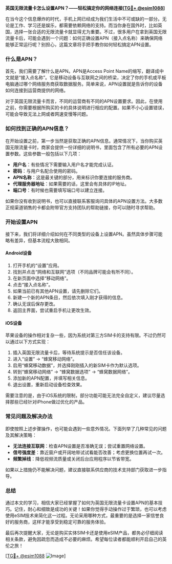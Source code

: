 **英国无限流量卡怎么设置APN？——轻松搞定你的网络连接[[TG💪+ @esim1088](https://t.me/s/esim1088)]**

在当今这个信息爆炸的时代，手机上网已经成为我们生活中不可或缺的一部分。无论是工作、学习还是娱乐，都需要依赖网络的支持。而当你身在国外时，比如英国，选择一张合适的无限流量卡就显得尤为重要。不过，很多用户在拿到英国无限流量卡后，可能会遇到一个问题：如何正确设置APN（接入点名称）来确保网络能够正常运行呢？别担心，这篇文章将手把手教你如何轻松搞定APN设置。

### 什么是APN？

首先，我们需要了解什么是APN。APN是Access Point Name的缩写，翻译成中文就是“接入点名称”。它是移动设备与互联网之间的桥梁，决定了你的手机或平板电脑通过哪个网络服务商获取数据服务。简单来说，APN设置就是告诉你的设备如何连接到运营商提供的网络。

对于英国无限流量卡而言，不同的运营商有不同的APN设置要求。因此，在使用之前，你需要根据所购买的卡的具体说明进行相应的配置。如果不小心设置错误，可能会导致无法上网或者网速变慢等问题。

### 如何找到正确的APN信息？

在开始设置之前，第一步当然是获取正确的APN信息。通常情况下，当你购买英国无限流量卡时，商家会提供一份详细的说明书，里面包含了所有必要的APN设置参数。这些参数一般包括以下几项：

- **用户名**：有些情况下需要输入用户名才能完成认证。
- **密码**：与用户名配合使用的密码。
- **APN名称**：这是最关键的部分，用来标识你要连接的服务商。
- **代理服务器地址**：如果需要的话，这里会有具体的IP地址。
- **端口号**：有时候也需要填写端口号以建立连接。

如果你没有收到说明书，也可以直接联系客服询问具体的APN设置方法。大多数正规渠道销售的卡都会附带官方支持团队的帮助链接，你可以随时寻求帮助。

### 开始设置APN

接下来，我们将详细介绍如何在不同类型的设备上设置APN。虽然具体步骤可能略有差异，但基本流程大致相同。

#### Android设备

1. 打开手机的“设置”应用。
2. 找到并点击“网络和互联网”选项（不同品牌可能会有所不同）。
3. 在新页面中选择“移动网络”。
4. 点击“接入点名称”。
5. 如果当前已有其他APN设置，请先删除它们。
6. 新建一个新的APN条目，然后依次填入刚才获得的信息。
7. 确认无误后保存更改。
8. 返回主界面，尝试重启手机让更改生效。

#### iOS设备

苹果设备的操作相对复杂一些，因为系统对第三方SIM卡的支持有限。不过仍然可以通过以下方式实现：

1. 插入英国无限流量卡后，等待系统提示是否信任该设备。
2. 进入“设置” -> “蜂窝移动网络”。
3. 启用“蜂窝移动数据”，并选择刚刚插入的新SIM卡作为默认选项。
4. 转到“蜂窝移动网络” -> “蜂窝数据选项” -> “蜂窝数据网络”。
5. 添加新的APN配置，并填写相关信息。
6. 退出设置，重新启动设备检查效果。

需要注意的是，由于iOS系统的限制，部分功能可能无法完全自定义，建议尽量选择那些已经针对iPhone做过优化的产品。

### 常见问题及解决办法

即使按照上述步骤操作，也可能会遇到一些意外情况。下面列举了几种常见的问题及其解决策略：

- **无法连接互联网**：检查APN设置是否准确无误；尝试重置网络设置。
- **信号强度差**：靠近窗户或开阔地带试试看能否改善；考虑更换位置再试一次。
- **频繁掉线**：降低视频流质量或关闭后台应用程序以节省带宽。

如果以上措施仍不能解决问题，建议直接联系供应商的技术支持部门获取进一步指导。

### 总结

通过本文的学习，相信大家已经掌握了如何为英国无限流量卡设置APN的基本技巧。记住，耐心和细致是成功的关键！如果你觉得手动操作过于繁琐，也可以考虑使用eSIM技术来简化这一过程。无论采用哪种方式，最重要的是选择一家信誉良好的服务商，这样才能享受到稳定可靠的服务体验。

最后再次提醒大家，无论是购买实体SIM卡还是使用eSIM产品，都务必仔细阅读相关条款，避免因疏忽而造成不必要的麻烦。希望每位读者都能顺利开启自己的英伦之旅！

[[TG💪+ @esim1088](https://t.me/s/esim1088) ![Image](https://i.postimg.cc/4NQfJmqS/Snipaste-2025-05-13-00-14-12.png)]